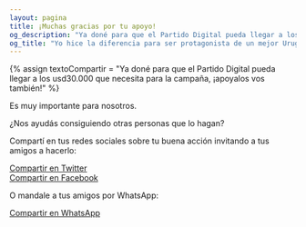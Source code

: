 ```yaml
---
layout: pagina
title: ¡Muchas gracias por tu apoyo!
og_description: "Ya doné para que el Partido Digital pueda llegar a los usd30.000 que necesita para la campaña, ¡apoyalos vos también!"
og_title: "Yo hice la diferencia para ser protagonista de un mejor Uruguay"
---
```


{% assign textoCompartir = "Ya doné para que el Partido Digital pueda llegar a los usd30.000 que necesita para la campaña, ¡apoyalos vos también!" %}

Es muy importante para nosotros.

¿Nos ayudás consiguiendo otras personas que lo hagan?

Compartí en tus redes sociales sobre tu buena acción invitando a tus amigos a hacerlo:

<a class="btn plain bg-twitter text-white mb-1" href="https://twitter.com/intent/tweet?text={{ textoCompartir | url_encode }}&hashtags=PartidoDigital%2CEntreTodos%2CVot%C3%A1PorVos&url={{ 'https://partidodigital.org.uy/quieroapoyar' | url_encode }}&via=PDigitalUY"><i class="fa fa-twitter text-white pr-2" aria-hidden="true"></i> Compartir en Twitter</a><br>
<a class="btn plain bg-facebook text-white" href="https://www.facebook.com/sharer/sharer.php?u={{ 'https://partidodigital.org.uy/apoyoexitoso?compartido' | url_encode }}"><i class="fa fa-facebook text-white pr-2" aria-hidden="true"></i> Compartir en Facebook</a><br>
<p>O mandale a tus amigos por WhatsApp:</p>
<a class="btn plain bg-whatsapp text-white" href="https://wa.me/?text={{ textoCompartir | url_encode }}%20{{ 'https://partidodigital.org.uy/quieroapoyar' | url_encode }}"><i class="fa fa-whatsapp text-white pr-2" aria-hidden="true"></i> Compartir en WhatsApp</a>

<script>
    if(document.location.search.indexOf("compartido") > 0) {
        window.location = "/quieroapoyar";
    }
</script>
